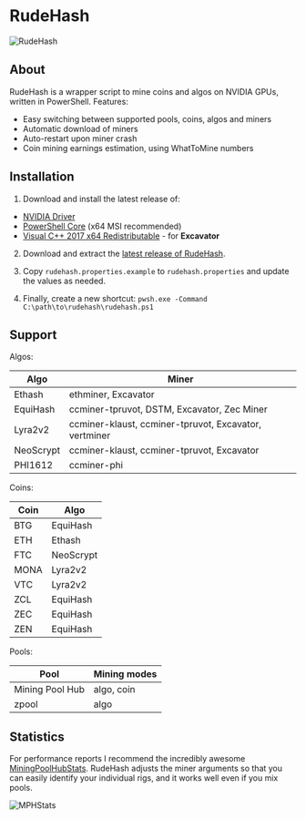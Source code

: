 # RudeHash

![RudeHash](https://i.imgur.com/TsmNvVZ.png "RudeHash")

## About

RudeHash is a wrapper script to mine coins and algos on NVIDIA GPUs, written in PowerShell. Features:

* Easy switching between supported pools, coins, algos and miners
* Automatic download of miners
* Auto-restart upon miner crash
* Coin mining earnings estimation, using WhatToMine numbers

## Installation

1. Download and install the latest release of:

* [NVIDIA Driver](https://www.geforce.com/drivers)
* [PowerShell Core](https://github.com/PowerShell/PowerShell/releases/latest) (x64 MSI recommended)
* [Visual C++ 2017 x64 Redistributable](https://go.microsoft.com/fwlink/?LinkId=746572) - for **Excavator**

2. Download and extract the [latest release of RudeHash](https://github.com/gradinkov/rudehash/releases/latest). 

3. Copy `rudehash.properties.example` to `rudehash.properties` and update the values as needed.

4. Finally, create a new shortcut: `pwsh.exe -Command C:\path\to\rudehash\rudehash.ps1`

## Support

Algos:

| Algo | Miner |
|---|---|
| Ethash | ethminer, Excavator |
| EquiHash | ccminer-tpruvot, DSTM, Excavator, Zec Miner |
| Lyra2v2 | ccminer-klaust, ccminer-tpruvot, Excavator, vertminer |
| NeoScrypt | ccminer-klaust, ccminer-tpruvot, Excavator |
| PHI1612 | ccminer-phi |

Coins:

| Coin | Algo |
|---|---|
| BTG | EquiHash |
| ETH | Ethash |
| FTC | NeoScrypt |
| MONA | Lyra2v2 |
| VTC | Lyra2v2 |
| ZCL | EquiHash |
| ZEC | EquiHash |
| ZEN | EquiHash |

Pools:

| Pool | Mining modes |
|---|---|
| Mining Pool Hub | algo, coin |
| zpool | algo |

## Statistics

For performance reports I recommend the incredibly awesome [MiningPoolHubStats](https://miningpoolhubstats.com/user).
RudeHash adjusts the miner arguments so that you can easily identify your individual rigs, and it works well even if you mix pools.

![MPHStats](https://i.imgur.com/NpcUbUd.png "MPHStats")
